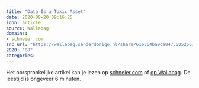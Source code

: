 ```yaml
---
title: "Data Is a Toxic Asset"
date: 2020-08-20 09:16:25
icon: article
source: Wallabag
domains:
- schneier.com
src_url: "https://wallabag.sanderdorigo.nl/share/616364ba9ce047.50525634"
2020: "08"
categories:
---
```

Het oorspronkelijke artikel kan je lezen op [schneier.com](https://www.schneier.com/blog/archives/2016/03/data_is_a_toxic.html) of [op Wallabag](https://wallabag.sanderdorigo.nl/share/616364ba9ce047.50525634). De leestijd is ongeveer 6 minuten.